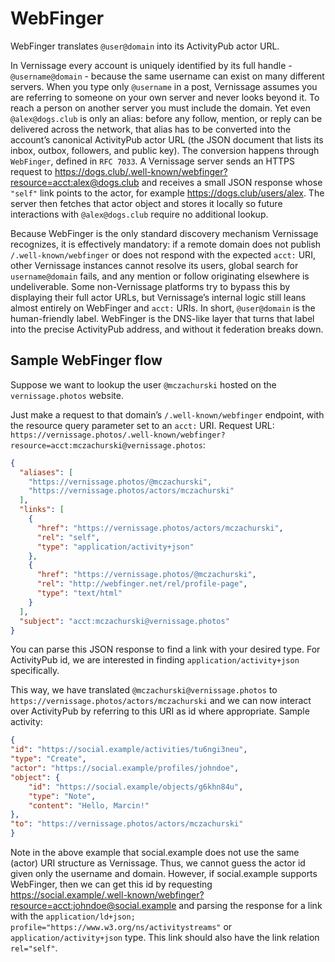 # WebFinger

WebFinger translates `@user@domain` into its ActivityPub actor URL.

In Vernissage every account is uniquely identified by its full handle - `@username@domain` - because the same username can exist on many different servers. When you type only `@username` in a post, Vernissage assumes you are referring to someone on your own server and never looks beyond it. To reach a person on another server you must include the domain. Yet even `@alex@dogs.club` is only an alias: before any follow, mention, or reply can be delivered across the network, that alias has to be converted into the account’s canonical ActivityPub actor URL (the JSON document that lists its inbox, outbox, followers, and public key). The conversion happens through `WebFinger`, defined in `RFC 7033`. A Vernissage server sends an HTTPS request to https://dogs.club/.well-known/webfinger?resource=acct:alex@dogs.club and receives a small JSON response whose `"self"` link points to the actor, for example https://dogs.club/users/alex. The server then fetches that actor object and stores it locally so future interactions with `@alex@dogs.club` require no additional lookup.

Because WebFinger is the only standard discovery mechanism Vernissage recognizes, it is effectively mandatory: if a remote domain does not publish `/.well-known/webfinger` or does not respond with the expected `acct:` URI, other Vernissage instances cannot resolve its users, global search for `username@domain` fails, and any mention or follow originating elsewhere is undeliverable. Some non-Vernissage platforms try to bypass this by displaying their full actor URLs, but Vernissage’s internal logic still leans almost entirely on WebFinger and `acct:` URIs. In short, `@user@domain` is the human-friendly label. WebFinger is the DNS-like layer that turns that label into the precise ActivityPub address, and without it federation breaks down.

## Sample WebFinger flow

Suppose we want to lookup the user `@mczachurski` hosted on the `vernissage.photos` website.

Just make a request to that domain’s `/.well-known/webfinger` endpoint, with the resource query parameter set to an `acct:` URI. Request URL: `https://vernissage.photos/.well-known/webfinger?resource=acct:mczachurski@vernissage.photos`:

```json
{
  "aliases": [
    "https://vernissage.photos/@mczachurski",
    "https://vernissage.photos/actors/mczachurski"
  ],
  "links": [
    {
      "href": "https://vernissage.photos/actors/mczachurski",
      "rel": "self",
      "type": "application/activity+json"
    },
    {
      "href": "https://vernissage.photos/@mczachurski",
      "rel": "http://webfinger.net/rel/profile-page",
      "type": "text/html"
    }
  ],
  "subject": "acct:mczachurski@vernissage.photos"
}
```

You can parse this JSON response to find a link with your desired type. For ActivityPub id, we are interested in finding `application/activity+json` specifically.

This way, we have translated `@mczachurski@vernissage.photos` to `https://vernissage.photos/actors/mczachurski` and we can now interact over ActivityPub by referring to this URI as id where appropriate. Sample activity:

```json
{
"id": "https://social.example/activities/tu6ngi3neu",
"type": "Create",
"actor": "https://social.example/profiles/johndoe",
"object": {
    "id": "https://social.example/objects/g6khn84u",
    "type": "Note",
    "content": "Hello, Marcin!"
},
"to": "https://vernissage.photos/actors/mczachurski"
}
```

Note in the above example that social.example does not use the same (actor) URI structure as Vernissage. Thus, we cannot guess the actor id given only the username and domain. However, if social.example supports WebFinger, then we can get this id by requesting https://social.example/.well-known/webfinger?resource=acct:johndoe@social.example and parsing the response for a link with the `application/ld+json; profile="https://www.w3.org/ns/activitystreams"` or `application/activity+json` type. This link should also have the link relation `rel="self"`.
